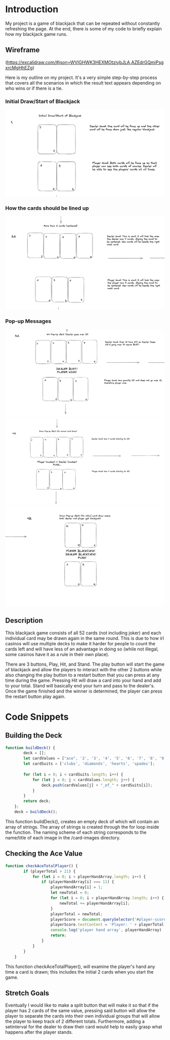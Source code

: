 # Introduction

My project is a game of blackjack that can be repeated without constantly refreshing the page.
At the end, there is some of my code to briefly explain how my blackjack game runs.

## Wireframe
(https://excalidraw.com/#json=WVlGHWK3HEXMOtziybJLA,AZEdrGQmiPsgxrcMgHhEZg)

Here is my outline on my project. It's a very simple step-by-step process that covers all the scenarios in which the result text appears depending on who wins or if there is a tie.

### Initial Draw/Start of Blackjack
![Alt text](/wireframe-images/Initial-card-draw.png "Initial Card Draw")

### How the cards should be lined up
![Alt text](/wireframe-images/Centering-of-Cards.png)

### Pop-up Messages
![Alt text](/wireframe-images/Pop-up%20Messages-Win.png)
![Alt text](/wireframe-images/Pop-up-Messages-push.png)
![Alt text](/wireframe-images/Pop-up-Messages-push-blackjack.png)





## Description
This blackjack game consists of all 52 cards (not including joker) and each individual card may be drawn again in the same round. This is due to how irl casinos will use multiple decks to make it harder for people to count the cards left and will have less of an advantage in doing so (while not illegal, some casinos have it as a rule in their own place).

There are 3 buttons, Play, Hit, and Stand. The play button will start the game of blackjack and allow the players to interact with the other 2 buttons while also changing the play button to a restart button that you can press at any time during the game.  Pressing Hit will draw a card into your hand and add to your total. Stand will basically end your turn and pass to the dealer's. Once the game finished and the winner is determined, the player can press the restart button play again.

# Code Snippets

## Building the Deck

```javascript
function buildDeck() {
        deck = [];
        let cardValues = ["ace", '2', '3', '4', '5', '6', '7', '8', '9', '10', 'jack', 'queen', 'king']
        let cardSuits = ['clubs', 'diamonds', 'hearts', 'spades'];

        for (let i = 0; i < cardSuits.length; i++) {
            for (let j = 0; j < cardValues.length; j++) {
                deck.push(cardValues[j] + "_of_" + cardSuits[i]);
            }
        }
        return deck;
    };
    deck = buildDeck();
```
This function buildDeck(), creates an empty deck of which will contain an array of strings. The array of strings is created through the for loop inside the function. The naming scheme of each string corresponds to the name/title of each image in the /card-images directory.

## Checking the Ace Value
```javascript
function checkAceTotalPlayer() {
        if (playerTotal > 21) {
            for (let i = 0; i < playerHandArray.length; i++) {
                if (playerHandArray[i] === 11) {
                    playerHandArray[i] = 1;
                    let newTotal = 0;
                    for (let i = 0; i < playerHandArray.length; i++) {
                        newTotal += playerHandArray[i];
                    }
                    playerTotal = newTotal;
                    playerScore = document.querySelector('#player-score');
                    playerScore.textContent = 'Player: ' + playerTotal;
                    console.log('player hand array', playerHandArray)
                    return;
                }
            }
        }
    }
```
This function checkAceTotalPlayer(), will examine the player's hand any time a card is drawn; this includes the initial 2 cards when you start the game.



## Stretch Goals
Eventually I would like to make a split button that will make it so that if the player has 2 cards of the same value, pressing said button will allow the player to separate the cards into their own individual groups that will allow the player to keep track of 2 different totals.
Furthermore, adding a setinterval for the dealer to draw their card would help to easily grasp what happens after the player stands.
